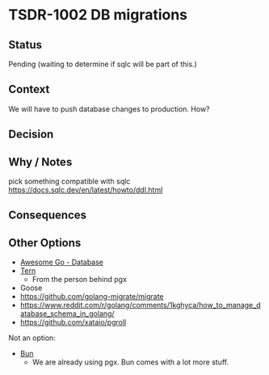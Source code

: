 # TSDR-1002 DB migrations  

## Status

Pending (waiting to determine if sqlc will be part of this.)

## Context

We will have to push database changes to production. How?

## Decision



## Why / Notes

pick something compatible with sqlc https://docs.sqlc.dev/en/latest/howto/ddl.html

## Consequences



## Other Options

- [Awesome Go - Database](https://github.com/avelino/awesome-go?tab=readme-ov-file#database)
- [Tern](https://github.com/jackc/tern)
  - From the person behind pgx
- Goose
- https://github.com/golang-migrate/migrate
- https://www.reddit.com/r/golang/comments/1kghyca/how_to_manage_database_schema_in_golang/
- https://github.com/xataio/pgroll

Not an option:
- [Bun](https://bun.uptrace.dev/guide/)
  - We are already using pgx. Bun comes with a lot more stuff.
